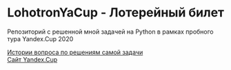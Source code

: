 # LohotronYaCup - Лотерейный билет
Репозиторий с решенной мной задачей на Python в рамках пробного тура Yandex.Cup 2020 

[Истории вопроса по решениям самой задачи](https://qna.habr.com/q/860533?e=10088551#answer_item_1764341)<br/>
[Сайт Yandex.Cup](https://yandex.ru/cup)
